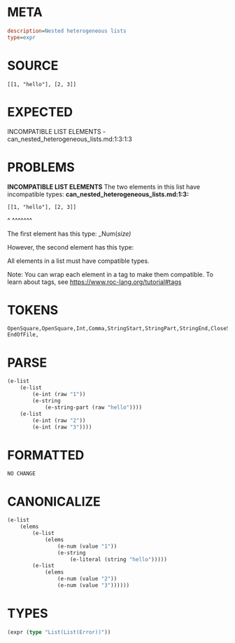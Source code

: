 # META
~~~ini
description=Nested heterogeneous lists
type=expr
~~~
# SOURCE
~~~roc
[[1, "hello"], [2, 3]]
~~~
# EXPECTED
INCOMPATIBLE LIST ELEMENTS - can_nested_heterogeneous_lists.md:1:3:1:3
# PROBLEMS
**INCOMPATIBLE LIST ELEMENTS**
The two elements in this list have incompatible types:
**can_nested_heterogeneous_lists.md:1:3:**
```roc
[[1, "hello"], [2, 3]]
```
  ^  ^^^^^^^

The first element has this type:
    _Num(_size)_

However, the second element has this type:
    

All elements in a list must have compatible types.

Note: You can wrap each element in a tag to make them compatible.
To learn about tags, see <https://www.roc-lang.org/tutorial#tags>

# TOKENS
~~~zig
OpenSquare,OpenSquare,Int,Comma,StringStart,StringPart,StringEnd,CloseSquare,Comma,OpenSquare,Int,Comma,Int,CloseSquare,CloseSquare,
EndOfFile,
~~~
# PARSE
~~~clojure
(e-list
	(e-list
		(e-int (raw "1"))
		(e-string
			(e-string-part (raw "hello"))))
	(e-list
		(e-int (raw "2"))
		(e-int (raw "3"))))
~~~
# FORMATTED
~~~roc
NO CHANGE
~~~
# CANONICALIZE
~~~clojure
(e-list
	(elems
		(e-list
			(elems
				(e-num (value "1"))
				(e-string
					(e-literal (string "hello")))))
		(e-list
			(elems
				(e-num (value "2"))
				(e-num (value "3"))))))
~~~
# TYPES
~~~clojure
(expr (type "List(List(Error))"))
~~~
